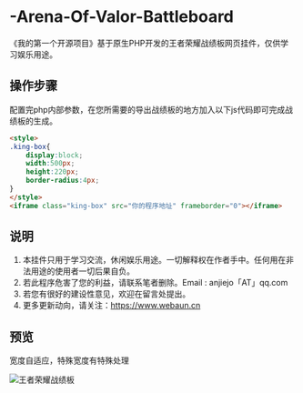 # -Arena-Of-Valor-Battleboard
《我的第一个开源项目》基于原生PHP开发的王者荣耀战绩板网页挂件，仅供学习娱乐用途。

## 操作步骤

配置完php内部参数，在您所需要的导出战绩板的地方加入以下js代码即可完成战绩板的生成。

```html
<style> 
.king-box{ 
    display:block; 
    width:500px; 
    height:220px; 
    border-radius:4px; 
} 
</style> 
<iframe class="king-box" src="你的程序地址" frameborder="0"></iframe> 
```

## 说明

1. 本挂件只用于学习交流，休闲娱乐用途。一切解释权在作者手中。任何用在非法用途的使用者一切后果自负。
2. 若此程序危害了您的利益，请联系笔者删除。Email : anjiejo「AT」qq.com
3. 若您有很好的建设性意见，欢迎在留言处提出。
4. 更多更新动向，请关注：https://www.webaun.cn

## 预览

宽度自适应，特殊宽度有特殊处理

![  王者荣耀战绩板 ](https://cdn.jsdelivr.net/gh/Aunger-ops/myblog@latest/images/2020/12/2.png " 王者荣耀战绩板")

